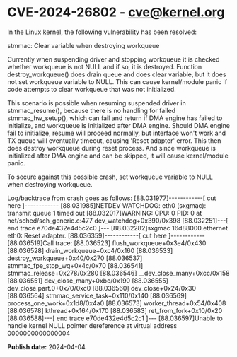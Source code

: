 # CVE-2024-26802 - cve@kernel.org

In the Linux kernel, the following vulnerability has been resolved:

stmmac: Clear variable when destroying workqueue

Currently when suspending driver and stopping workqueue it is checked whether
workqueue is not NULL and if so, it is destroyed.
Function destroy_workqueue() does drain queue and does clear variable, but
it does not set workqueue variable to NULL. This can cause kernel/module
panic if code attempts to clear workqueue that was not initialized.

This scenario is possible when resuming suspended driver in stmmac_resume(),
because there is no handling for failed stmmac_hw_setup(),
which can fail and return if DMA engine has failed to initialize,
and workqueue is initialized after DMA engine.
Should DMA engine fail to initialize, resume will proceed normally,
but interface won't work and TX queue will eventually timeout,
causing 'Reset adapter' error.
This then does destroy workqueue during reset process.
And since workqueue is initialized after DMA engine and can be skipped,
it will cause kernel/module panic.

To secure against this possible crash, set workqueue variable to NULL when
destroying workqueue.

Log/backtrace from crash goes as follows:
[88.031977]------------[ cut here ]------------
[88.031985]NETDEV WATCHDOG: eth0 (sxgmac): transmit queue 1 timed out
[88.032017]WARNING: CPU: 0 PID: 0 at net/sched/sch_generic.c:477 dev_watchdog+0x390/0x398
           <Skipping backtrace for watchdog timeout>
[88.032251]---[ end trace e70de432e4d5c2c0 ]---
[88.032282]sxgmac 16d88000.ethernet eth0: Reset adapter.
[88.036359]------------[ cut here ]------------
[88.036519]Call trace:
[88.036523] flush_workqueue+0x3e4/0x430
[88.036528] drain_workqueue+0xc4/0x160
[88.036533] destroy_workqueue+0x40/0x270
[88.036537] stmmac_fpe_stop_wq+0x4c/0x70
[88.036541] stmmac_release+0x278/0x280
[88.036546] __dev_close_many+0xcc/0x158
[88.036551] dev_close_many+0xbc/0x190
[88.036555] dev_close.part.0+0x70/0xc0
[88.036560] dev_close+0x24/0x30
[88.036564] stmmac_service_task+0x110/0x140
[88.036569] process_one_work+0x1d8/0x4a0
[88.036573] worker_thread+0x54/0x408
[88.036578] kthread+0x164/0x170
[88.036583] ret_from_fork+0x10/0x20
[88.036588]---[ end trace e70de432e4d5c2c1 ]---
[88.036597]Unable to handle kernel NULL pointer dereference at virtual address 0000000000000004

**Publish date:** 2024-04-04
